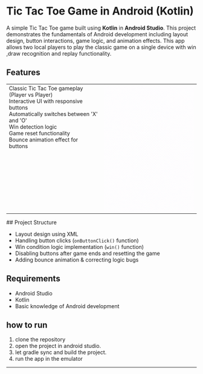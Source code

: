 # Tic Tac Toe Game in Android (Kotlin)

A simple Tic Tac Toe game built using **Kotlin** in **Android Studio**. This project demonstrates the fundamentals of Android development including layout design, button interactions, game logic, and animation effects. This app allows two local players to play the classic game on a single device with win ,draw recognition and replay functionality.

##  Features
<table>
  <tr>
    <td style="vertical-align: top; width: 50%; padding-right: 10px;">
      <ul style="margin: 0; padding: 0; list-style-type: disc;">
        <li>Classic Tic Tac Toe gameplay (Player vs Player)</li>
        <li>Interactive UI with responsive buttons</li>
        <li>Automatically switches between 'X' and 'O'</li>
        <li>Win detection logic</li>
        <li>Game reset functionality</li>
        <li>Bounce animation effect for buttons</li>
      </ul>
    </td>
    <td style="vertical-align: top; width: 50%;">
      <!-- Replace the src with your GIF path -->
      <img src="images/imgs.gif" alt="Game Animation" width="300" style="display: block;">
    </td>
  </tr>
</table>
## Project Structure
 
- Layout design using XML  
-  Handling button clicks (`onButtonClick()` function)  
-  Win condition logic implementation (`win()` function)  
- Disabling buttons after game ends and resetting the game  
-  Adding bounce animation & correcting logic bugs


## Requirements

- Android Studio 
- Kotlin 
- Basic knowledge of Android development
 
## how to run 
1. clone the repository
2. open the project in android studio.
3. let gradle sync and build the project.
4. run the app in the emulator



---
